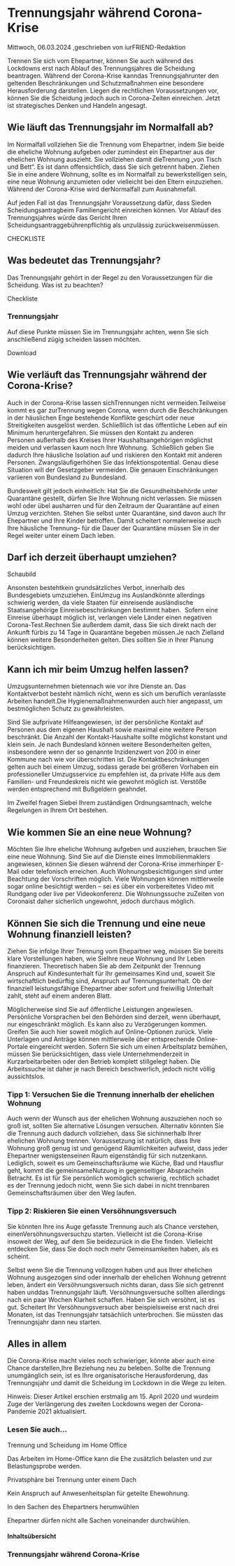 # Trennungsjahr während Corona-Krise

Mittwoch, 06.03.2024 ,geschrieben von iurFRIEND-Redaktion

Trennen Sie sich vom Ehepartner, können Sie auch während des Lockdowns erst nach Ablauf des Trennungsjahres die Scheidung beantragen. Während der Corona-Krise kanndas Trennungsjahrunter den geltenden Beschränkungen und Schutzmaßnahmen eine besondere Herausforderung darstellen. Liegen die rechtlichen Voraussetzungen vor, können Sie die Scheidung jedoch auch in Corona-Zeiten einreichen. Jetzt ist strategisches Denken und Handeln angesagt.

## Wie läuft das Trennungsjahr im Normalfall ab?

Im Normalfall vollziehen Sie die Trennung vom Ehepartner, indem Sie beide die eheliche Wohnung aufgeben oder zumindest ein Ehepartner aus der ehelichen Wohnung auszieht. Sie vollziehen damit dieTrennung „von Tisch und Bett“. Es ist dann offensichtlich, dass Sie sich getrennt haben. Ziehen Sie in eine andere Wohnung, sollte es im Normalfall zu bewerkstelligen sein, eine neue Wohnung anzumieten oder vielleicht bei den Eltern einzuziehen. Während der Corona-Krise wird derNormalfall zum Ausnahmefall.

Auf jeden Fall ist das Trennungsjahr Voraussetzung dafür, dass Sieden Scheidungsantragbeim Familiengericht einreichen können. Vor Ablauf des Trennungsjahres würde das Gericht Ihren Scheidungsantraggebührenpflichtig als unzulässig zurückweisenmüssen.

CHECKLISTE

## Was bedeutet das Trennungsjahr?

Das Trennungsjahr gehört in der Regel zu den Voraussetzungen für die Scheidung. Was ist zu beachten?

Checkliste

### Trennungsjahr

Auf diese Punkte müssen Sie im Trennungsjahr achten, wenn Sie sich anschließend zügig scheiden lassen möchten.

Download

## Wie verläuft das Trennungsjahr während der Corona-Krise?

Auch in der Corona-Krise lassen sichTrennungen nicht vermeiden.Teilweise kommt es gar zurTrennung wegen Corona, wenn durch die Beschränkungen in der häuslichen Enge bestehende Konflikte geschürt oder neue Streitigkeiten ausgelöst werden. Schließlich ist das öffentliche Leben auf ein Minimum heruntergefahren. Sie müssen den Kontakt zu anderen Personen außerhalb des Kreises Ihrer Haushaltsangehörigen möglichst meiden und verlassen kaum noch Ihre Wohnung.  Schließlich geben Sie dadurch Ihre häusliche Isolation auf und riskieren den Kontakt mit anderen Personen. Zwangsläufigerhöhen Sie das Infektionspotential. Genau diese Situation will der Gesetzgeber vermeiden. Die genauen Einschränkungen variieren von Bundesland zu Bundesland.

Bundesweit gilt jedoch einheitlich: Hat Sie die Gesundheitsbehörde unter Quarantäne gestellt, dürfen Sie Ihre Wohnung nicht verlassen. Sie müssen wohl oder übel ausharren und für den Zeitraum der Quarantäne auf einen Umzug verzichten. Stehen Sie selbst unter Quarantäne, sind davon auch Ihr Ehepartner und Ihre Kinder betroffen. Damit scheitert normalerweise auch Ihre häusliche Trennung– für die Dauer der Quarantäne müssen Sie in der Regel weiter unter einem Dach leben.

## Darf ich derzeit überhaupt umziehen?

Schaubild

Ansonsten bestehtkein grundsätzliches Verbot, innerhalb des Bundesgebiets umzuziehen. EinUmzug ins Auslandkönnte allerdings schwierig werden, da viele Staaten für einreisende ausländische Staatsangehörige Einreisebeschränkungen bestimmt haben.  Sofern eine Einreise überhaupt möglich ist, verlangen viele Länder einen negativen Corona-Test.Rechnen Sie außerdem damit, dass Sie sich direkt nach der Ankunft fürbis zu 14 Tage in Quarantäne begeben müssen.Je nach Zielland können weitere Besonderheiten gelten. Dies sollten Sie in Ihrer Planung berücksichtigen.

## Kann ich mir beim Umzug helfen lassen?

Umzugsunternehmen bietennach wie vor ihre Dienste an. Das Kontaktverbot besteht nämlich nicht, wenn es sich um beruflich veranlasste Arbeiten handelt.Die Hygienemaßnahmenwurden auch hier angepasst, um bestmöglichen Schutz zu gewährleisten.

Sind Sie aufprivate Hilfeangewiesen, ist der persönliche Kontakt auf Personen aus dem eigenen Haushalt sowie maximal eine weitere Person beschränkt. Die Anzahl der Kontakt-Haushalte sollte möglichst konstant und klein sein. Je nach Bundesland können weitere Besonderheiten gelten, insbesondere wenn der so genannte Inzidenzwert von 200 in einer Kommune nach wie vor überschritten ist. Die Kontaktbeschränkungen gelten auch bei einem Umzug, sodass gerade bei größeren Vorhaben ein professioneller Umzugsservice zu empfehlen ist, da private Hilfe aus dem Familien- und Freundeskreis nicht wie gewohnt möglich ist. Verstöße werden entsprechend mit Bußgeldern geahndet.

Im Zweifel fragen Siebei Ihrem zuständigen Ordnungsamtnach, welche Regelungen in Ihrem Ort bestehen.

## Wie kommen Sie an eine neue Wohnung?

Möchten Sie Ihre eheliche Wohnung aufgeben und ausziehen, brauchen Sie eine neue Wohnung. Sind Sie auf die Dienste eines Immobilienmaklers angewiesen, können Sie diesen während der Corona-Krise immerhinper E-Mail oder telefonisch erreichen. Auch Wohnungsbesichtigungen sind unter Beachtung der Vorschriften möglich. Viele Wohnungen können mittlerweile sogar online besichtigt werden – sei es über ein vorbereitetes Video mit Rundgang oder live per Videokonferenz. Die Wohnungssuche zuZeiten von Coronaist daher sicherlich ungewohnt, jedoch durchaus möglich.

## Können Sie sich die Trennung und eine neue Wohnung finanziell leisten?

Ziehen Sie infolge Ihrer Trennung vom Ehepartner weg, müssen Sie bereits klare Vorstellungen haben, wie SieIhre neue Wohnung und Ihr Leben finanzieren. Theoretisch haben Sie ab dem Zeitpunkt der Trennung Anspruch auf Kindesunterhalt für Ihr gemeinsames Kind und, soweit Sie wirtschaftlich bedürftig sind, Anspruch auf Trennungsunterhalt. Ob der finanziell leistungsfähige Ehepartner aber sofort und freiwillig Unterhalt zahlt, steht auf einem anderen Blatt.

Möglicherweise sind Sie auf öffentliche Leistungen angewiesen. Persönliche Vorsprachen bei den Behörden sind derzeit, wenn überhaupt, nur eingeschränkt möglich. Es kann also zu Verzögerungen kommen. Greifen Sie auch hier soweit möglich auf Online-Optionen zurück. Viele Unterlagen und Anträge können mittlerweile über entsprechende Online-Portale eingereicht werden. Sofern Sie sich um einen Arbeitsplatz bemühen, müssen Sie berücksichtigen, dass viele Unternehmenderzeit in Kurzarbeitarbeiten oder den Betrieb komplett stillgelegt haben. Die Arbeitssuche ist daher je nach Bereich beschwerlich, jedoch nicht völlig aussichtslos.

### Tipp 1: Versuchen Sie die Trennung innerhalb der ehelichen Wohnung

Auch wenn der Wunsch aus der ehelichen Wohnung auszuziehen noch so groß ist, sollten Sie alternative Lösungen versuchen. Alternativ könnten Sie die Trennung auch dadurch vollziehen, dass Sie sichinnerhalb Ihrer ehelichen Wohnung trennen. Voraussetzung ist natürlich, dass Ihre Wohnung groß genug ist und genügend Räumlichkeiten aufweist, dass jeder Ehepartner wenigstenseinen Raum eigenständig für sich nutzenkann. Lediglich, soweit es um Gemeinschaftsräume wie Küche, Bad und Hausflur geht, kommt die gemeinsameNutzung in gegenseitiger Absprachein Betracht. Es ist für Sie persönlich womöglich schwierig, rechtlich schadet es der Trennung jedoch nicht, wenn Sie sich dabei in nicht trennbaren Gemeinschaftsräumen über den Weg laufen.

### Tipp 2: Riskieren Sie einen Versöhnungsversuch

Sie könnten Ihre ins Auge gefasste Trennung auch als Chance verstehen, einenVersöhnungsversuchzu starten. Vielleicht ist die Corona-Krise insoweit der Weg, auf dem Sie beidezurück in die Ehe finden. Vielleicht entdecken Sie, dass Sie doch noch mehr Gemeinsamkeiten haben, als es scheint.

Selbst wenn Sie die Trennung vollzogen haben und aus Ihrer ehelichen Wohnung ausgezogen sind oder innerhalb der ehelichen Wohnung getrennt leben, ändert ein Versöhnungsversuch nichts daran, dass Sie sich getrennt haben unddas Trennungsjahr läuft. Versöhnungsversuche sollten allerdings nach ein paar Wochen Klarheit schaffen. Haben Sie sich versöhnt, ist es gut. Scheitert Ihr Versöhnungsversuch aber beispielsweise erst nach drei Monaten, ist das Trennungsjahr tatsächlich unterbrochen. Sie müssten das Trennungsjahr dann neu starten.

## Alles in allem

Die Corona-Krise macht vieles noch schwieriger, könnte aber auch eine Chance darstellen,Ihre Beziehung neu zu beleben. Sollte die Trennung unumgänglich sein, ist es Ihre organisatorische Herausforderung, das Trennungsjahr und damit die Scheidung im Lockdown in die Wege zu leiten.

Hinweis: Dieser Artikel erschien erstmalig am 15. April 2020 und wurdeim Zuge der Verlängerung des zweiten Lockdowns wegen der Corona-Pandemie 2021 aktualisiert.

### Lesen Sie auch...

Trennung und Scheidung im Home Office

Das Arbeiten im Home-Office kann die Ehe zusätzlich belasten und zur Belastungsprobe werden.

Privatsphäre bei Trennung unter einem Dach

Kein Anspruch auf Anwesenheitsplan für geteilte Ehewohnung.

In den Sachen des Ehepartners herumwühlen

Ehepartner dürfen nicht alle Sachen voneinander durchwühlen.

#### Inhaltsübersicht

### Trennungsjahr während Corona-Krise